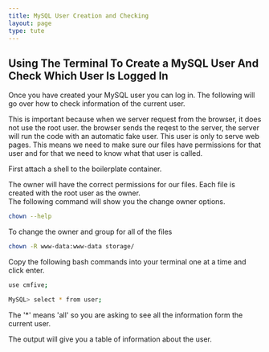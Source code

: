 ```yaml
---
title: MySQL User Creation and Checking
layout: page
type: tute
---
```


## Using The Terminal To Create a MySQL User And Check Which User Is Logged In

Once you have created your MySQL user you can log in. The following will go over how to check information of the current user.

This is important because when we server request from the browser, it does not use the root user. the browser sends the reqest to the server, the server will run the code with an automatic fake user. This user is only to serve web pages. This means we need to make sure our files have permissions for that user and for that we need to know what that user is called.

First attach a shell to the boilerplate container.

The owner will have the correct permissions for our files. Each file is created with the root user as the owner.<br>
The following command will show you the change owner options.
```bash
chown --help
```
To change the owner and group for all of the files
```bash
chown -R www-data:www-data storage/
```

Copy the following bash commands into your terminal one at a time and click enter.

```bash
use cmfive;
```

```bash
MySQL> select * from user;
```

The '*' means 'all' so you are asking to see all the information form the current user. 

The output will give you a table of information about the user. 